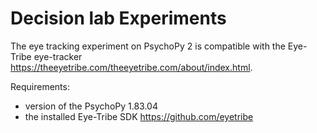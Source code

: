 # Decision lab Experiments

The eye tracking experiment on PsychoPy 2 is compatible with the Eye-Tribe eye-tracker https://theeyetribe.com/theeyetribe.com/about/index.html.

Requirements:
- version of the PsychoPy 1.83.04
- the installed Eye-Tribe SDK https://github.com/eyetribe
